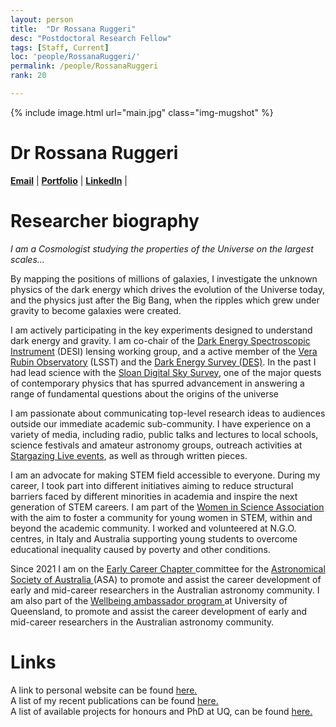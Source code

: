 ```yaml
---
layout: person
title:  "Dr Rossana Ruggeri"
desc: "Postdoctoral Research Fellow"
tags: [Staff, Current]
loc: 'people/RossanaRuggeri/'
permalink: /people/RossanaRuggeri
rank: 20

---
```

 
{% include image.html url="main.jpg" class="img-mugshot" %}

<div class="text-center" markdown="1">

# Dr Rossana Ruggeri


[**Email**](mailto:r.ruggeri@uq.edu.au)  \| [**Portfolio**](https://rossanaruggeri.github.io/) \| [**LinkedIn**](https://www.linkedin.com/in/rossana-ruggeri-476b591a2/) \|

 

</div>
 
# Researcher biography

 _I am a Cosmologist studying the properties of the Universe on the largest scales..._
 
By mapping the positions of millions of galaxies, I investigate the unknown physics of the dark energy which drives the evolution of the Universe today, and the physics just after the Big Bang, when the ripples which grew under gravity to become galaxies were created.

<!-- 
I am a Cosmologist studying the properties of the Universe on the largest scales, actively participating in the  key large survey projects that will shed light on the unsolved questions of Cosmology. By mapping the positions of millions of galaxies, I investigate the unknown physics of the dark energy which drives the evolution of the Universe today, and the physics just after the Big Bang, when the ripples which grew under gravity to become galaxies were created.
 -->
<!-- I am a member of the two key experiments designed to understand dark energy and gravity, the Dark Energy Spectroscopic Instrument (DESI) and the Large Synoptic Survey Telescope (LSST). I am also a member of the Taipan Galaxy Survey. I am lead of the DESI sub-working group: C3-cosmology analysis framework.
Between 2014 and 2020 I was also member of:

• The Sloan Digital Sky Survey (SDSS).  
• European Space Agency (ESA) and the Euclid Consortium.   -->

I am actively participating in the key experiments designed to understand dark energy and gravity. I am co-chair of the <a href="https://www.desi.lbl.gov/"> Dark Energy Spectroscopic Instrument</a> (DESI) lensing working group, and a active member of the <a href="https://www.lsst.org/"> Vera Rubin Observatory</a> (LSST) and the <a href="https://www.darkenergysurvey.org/"> Dark Energy Survey (DES)</a>. In the past I had lead science with the  <a href="https://classic.sdss.org/">Sloan Digital Sky Survey</a>,  one of the major quests of contemporary physics that has spurred advancement in answering a range of fundamental questions about the origins of the universe
	          
I am passionate about communicating top-level research ideas to audiences outside our immediate academic sub-community. I have experience on a variety of media, including radio, public talks and lectures to local schools, science festivals and amateur astronomy groups, outreach activities at <a href="http://www.icg.port.ac.uk/stargazing/">Stargazing Live events</a>, as well as through written pieces.  

 I am an advocate for making STEM field accessible to everyone.  During my career, I took part into different initiatives aiming to reduce structural barriers faced by different minorities in academia and inspire the next generation of STEM careers. I am part of the <a href="https://www.uqu.com.au/club/women-in-science-association"> Women in Science Association</a> with the aim to foster a community for young women in STEM, within and beyond the academic community. I worked and volunteered at N.G.O. centres, in Italy and Australia supporting young students to overcome educational inequality caused by poverty and other conditions.

 Since 2021 I am on the <a href="https://asa-ecr.org/">Early Career Chapter </a> committee for the <a href="https://asa.astronomy.org.au/"> Astronomical Society of Australia </a> (ASA) to promote and assist the career development of early and mid-career researchers in the Australian astronomy community. I am also part of the <a href="https://staff.uq.edu.au/information-and-services/health-safety-wellbeing/personal/wellness">Wellbeing ambassador program </a> at University of Queensland, to promote and assist the career development of early and mid-career researchers in the Australian astronomy community.  


# Links
A link to personal website can be found <a href="https://rossanaruggeri.github.io/" target="_blank"><span> here. </span></a>
            <br /> 
A list of my recent   publications can be found <a href="https://ui.adsabs.harvard.edu/search/filter_author_facet_hier_fq_author=AND&filter_author_facet_hier_fq_author=author_facet_hier%3A%220%2FRuggeri%2C%20R%22&filter_database_fq_database=AND&filter_database_fq_database=database%3A%22astronomy%22&fq=%7B!type%3Daqp%20v%3D%24fq_database%7D&fq=%7B!type%3Daqp%20v%3D%24fq_author%7D&fq_author=(author_facet_hier%3A%220%2FRuggeri%2C%20R%22)&fq_database=(database%3A%22astronomy%22)&q=%20author%3A%22rossana%20ruggeri%22%20year%3A2010-2025&sort=date%20desc%2C%20bibcode%20desc&p_=0" target="_blank"><span> here. </span></a>  
A list of available projects for honours and PhD at UQ, can be found <a href="https://smp.uq.edu.au/project/unraveling-mysteries-dark-energy-3d-map-universe" target="_blank"><span> here. </span></a>

					

